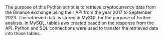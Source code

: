 The purpose of this Python script is to retrieve cryptocurrency data from the Binance exchange using their API from the year 2017 to September 2023. The retrieved data is stored in MySQL for the purpose of further analysis. In MySQL,  tables aws created based on the response from the API. Python and SQL connections were used to transfer the retrieved data into those tables. 
